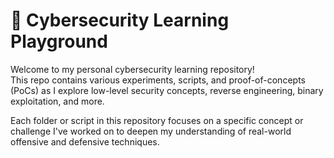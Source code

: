 # 🧠 Cybersecurity Learning Playground

Welcome to my personal cybersecurity learning repository!  
This repo contains various experiments, scripts, and proof-of-concepts (PoCs) as I explore low-level security concepts, reverse engineering, binary exploitation, and more.

Each folder or script in this repository focuses on a specific concept or challenge I've worked on to deepen my understanding of real-world offensive and defensive techniques.
